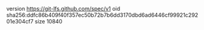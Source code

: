 version https://git-lfs.github.com/spec/v1
oid sha256:ddfc86b409f40f357ec50b72b7b6dd3170dbd6ad6446cf99921c29201e304cf7
size 10840
